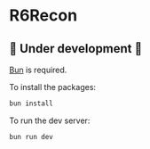 # R6Recon

## 🚧 Under development 🚧

[Bun](https://bun.com/) is required.

To install the packages:

```bash
bun install
```

To run the dev server:

```bash
bun run dev
```
